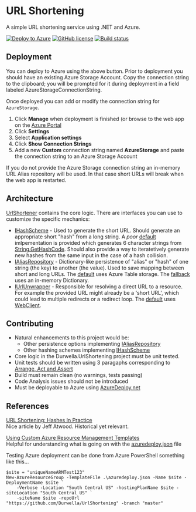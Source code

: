 # URL Shortening

A simple URL shortening service using .NET and Azure.

[![Deploy to Azure](https://img.shields.io/badge/deploy!-Azure-6EC0D9.svg)](https://azuredeploy.net/)
[![GitHub license](https://img.shields.io/badge/license-MIT-blue.svg)](https://raw.githubusercontent.com/Durwella/UrlShortening/master/LICENSE)
[![Build status](https://ci.appveyor.com/api/projects/status/bdr6q9t088l8c81c?svg=true)](https://ci.appveyor.com/project/jfoshee/urlshortening)

## Deployment

You can deploy to Azure using the above button. Prior to deployment you should have an existing Azure Storage Account. Copy the connection string to the clipboard; you will be prompted for it during deployment in a field labeled AzureStorageConnectionString. 

Once deployed you can add or modify the connection string for `AzureStorage`. 

1. Click **Manage** when deployment is finished (or browse to the web app on the [Azure Portal](https://portal.azure.com)
1. Click **Settings**
1. Select **Application settings**
1. Click **Show Connection Strings**
1. Add a new **Custom** connection string named **AzureStorage** and paste the connection string to an Azure Storage Account

If you do not provide the Azure Storage connection string an in-memory URL Alias repository will be used. 
In that case short URLs will break when the web app is restarted.

## Architecture

[UrlShortener](Durwella.UrlShortening/UrlShortener.cs) contains the core logic. 
There are interfaces you can use to customize the specific mechanics:

- [IHashScheme](Durwella.UrlShortening/IHashScheme.cs) - Used to generate the short URL. Should generate an appropriate short "hash" from a long string. A *poor* [default](Durwella.UrlShortening/DefaultHashScheme.cs) imlpementation is provided which generates 6 character strings from [String.GetHashCode](https://msdn.microsoft.com/en-us/library/system.string.gethashcode). Should also provide a way to iteratetively generate new hashes from the same input in the case of a hash collision.
- [IAliasRepository](Durwella.UrlShortening/IAliasRepository.cs) - Dictionary-like persistence of "alias" or "hash" of one string (the key) to another (the value). Used to save mapping between short and long URLs. The [default](Durwella.UrlShortening/AzureTableAliasRepository.cs) uses Azure Table storage. The [fallback](Durwella.UrlShortening/MemoryAliasRepository.cs) uses an in-memory Dictionary.
- [IUrlUnwrapper](Durwella.UrlShortening/IUrlUnwrapper.cs) - Responsible for resolving a direct URL to a resource. For example the provided URL might already be a 'short URL', which could lead to multiple redirects or a redirect loop. The [default](Durwella.UrlShortening/WebClientUrlUnwrapper.cs) uses [WebClient](https://msdn.microsoft.com/en-us/library/system.net.webclient).

## Contributing

- Natural enhancements to this project would be: 
	- Other persistence options implementing [IAliasRepository](Durwella.UrlShortening/IAliasRepository.cs)
	- Other hashing schemes implementing [IHashScheme](Durwella.UrlShortening/IHashScheme.cs)
- Core logic in the Durwella.UrlShortening project must be unit tested.
- Unit tests should be written using 3 paragaphs corresponding to [Arrange, Act and Assert](http://c2.com/cgi/wiki?ArrangeActAssert)
- Build must remain clean (no warnings, tests passing)
- Code Analysis issues should not be introduced
- Must be deployable to Azure using [AzureDeploy.net](https://azuredeploy.net/)

## References

[URL Shortening: Hashes In Practice](http://blog.codinghorror.com/url-shortening-hashes-in-practice/)  
Nice article by Jeff Atwood. Historical yet relevant.

[Using Custom Azure Resource Management Templates](https://elliotthamai.wordpress.com/2014/11/15/using-custom-arm-templates-with-the-deploy-to-azure-button/)  
Helpful for understanding what is going on with the [azuredeploy.json](azuredeploy.json) file

Testing Azure deployment can be done from Azure PowerShell something like this...

	$site = "uniqueNameARMTest123"
	New-AzureResourceGroup -TemplateFile .\azuredeploy.json -Name $site -DeploymentName $site `
		-Verbose -Location "South Central US" -hostingPlanName $site -siteLocation "South Central US" `
		-siteName $site -repoUrl "https://github.com/Durwella/UrlShortening" -branch "master"

